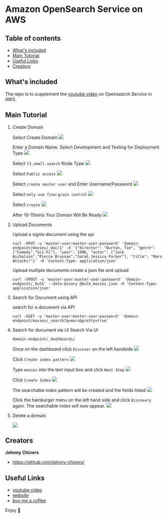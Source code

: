 # Amazon OpenSearch Service on AWS

## Table of contents

- [What's included](#whats-included)
- [Main Tutorial](#main-tutorial)
- [Useful Links](#useful-link)
- [Creators](#creators)

## What's included

The repo is to supplement the [youtube video](https://youtu.be/yE8TrLV3ZgU) on Opensearch Service in AWS.


## Main Tutorial

1. Create Domain

    Select Create Domain 
    ![](pictures/1-Domain.png)


    Enter a Domain Name. Select Development and Testing for Deployment Type
    ![](pictures/2-dev-testing.png)


    Select `t3.small.search` Node Type
    ![](pictures/3-data-nodes.png)


    Select `Public access`
    ![](pictures/4-network.png)


    Select `create master user` and Enter Username/Password 
    ![](pictures/5-access-control.png)


    Select `only use fine-grain control`
    ![](pictures/6-access-policy.png)


    Select `create`
    ![](pictures/7-create-domain.png)


    After 10-15mins Your Domain Will Be Ready
    ![](pictures/8-domain-ready.png)

2. Upload Documents 

    Upload a signle document using the api 
    ```
    curl -XPUT -u 'master-user:master-user-password' 'domain-endpoint/movies/_doc/1' -d '{"director": "Burton, Tim", "genre": ["Comedy","Sci-Fi"], "year": 1996, "actor": ["Jack Nicholson","Pierce Brosnan","Sarah Jessica Parker"], "title": "Mars Attacks!"}' -H 'Content-Type: application/json'
    ```

    Upload multiple documents 
    create a json file and upload 
    ```
    curl -XPOST -u 'master-user:master-user-password' 'domain-endpoint/_bulk' --data-binary @bulk_movies.json -H 'Content-Type: application/json'
    ```

3. Search for Document using API 

    search for a document via API 
    ```
    curl -XGET -u 'master-user:master-user-password' 'domain-endpoint/movies/_search?q=mars&pretty=true'
    ```

4. Search for document via UI
    Search Via UI
    ```
    domain-endpoint/_dashboards/
    ```

    Once on the dashboard click `Discover` on the left handside
    ![](pictures/9-discover.png)

    Click `Create index pattern`
    ![](pictures/10-create-index.png)

    Type `movies` into the text input box and click `Next Step`
    ![](pictures/12-define-index-pattern.png)

    Click `Create Index`
    ![](pictures/13-createe-index-pattern.png)

    The searchable index pattern will be created and the fields listed
    ![](pictures/14-index-fields.png)

    Click the hamburger menu on the left hand side and click `Discovery` again. 
    The searchable index will now appear. 
    ![](pictures/15-discovery-search.png)

5. Delete a domain 

    ![](pictures/16-delete-domain.png)


## Creators

**Johnny Chivers**

- <https://github.com/johnny-chivers/>

## Useful Links

- [youtube video](https://youtu.be/yE8TrLV3ZgU) 
- [website](https://www.johnnychivers.co.uk)
- [buy me a coffee](https://www.buymeacoffee.com/johnnychivers)


Enjoy :metal:
